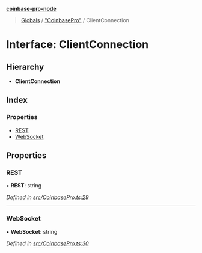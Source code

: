 **[coinbase-pro-node](../README.md)**

> [Globals](../globals.md) / ["CoinbasePro"](../modules/_coinbasepro_.md) / ClientConnection

# Interface: ClientConnection

## Hierarchy

- **ClientConnection**

## Index

### Properties

- [REST](_coinbasepro_.clientconnection.md#rest)
- [WebSocket](_coinbasepro_.clientconnection.md#websocket)

## Properties

### REST

• **REST**: string

_Defined in [src/CoinbasePro.ts:29](https://github.com/bennycode/coinbase-pro-node/blob/e431220/src/CoinbasePro.ts#L29)_

---

### WebSocket

• **WebSocket**: string

_Defined in [src/CoinbasePro.ts:30](https://github.com/bennycode/coinbase-pro-node/blob/e431220/src/CoinbasePro.ts#L30)_
